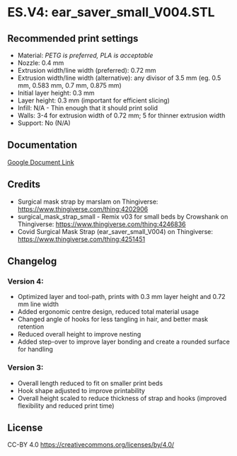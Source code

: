 # ES.V4: ear_saver_small_V004.STL

## Recommended print settings

- Material: *PETG is preferred, PLA is acceptable*
- Nozzle: 0.4 mm
- Extrusion width/line width (preferred): 0.72 mm
- Extrusion width/line width (alternative): any divisor of 3.5 mm (eg. 0.5 mm, 0.583 mm, 0.7 mm, 0.875 mm)
- Initial layer height: 0.3 mm
- Layer height: 0.3 mm (important for efficient slicing)
- Infill: N/A - Thin enough that it should print solid
- Walls: 3-4 for extrusion width of 0.72 mm; 5 for thinner extrusion width
- Support: No (N/A)

## Documentation
[Google Document Link](https://docs.google.com/document/d/15-V81oS8I5RemRSrTbresdDm_2dw-AZuGhGRkiqIBxc)

## Credits

- Surgical mask strap by marslam on Thingiverse: https://www.thingiverse.com/thing:4202906
- surgical_mask_strap_small - Remix v03 for small beds by Crowshank on Thingiverse: https://www.thingiverse.com/thing:4246836
- Covid Surgical Mask Strap (ear_saver_small_V004) on Thingiverse: https://www.thingiverse.com/thing:4251451

## Changelog

### Version 4:

- Optimized layer and tool-path, prints with 0.3 mm layer height and 0.72 mm line width
- Added ergonomic centre design, reduced total material usage
- Changed angle of hooks for less tangling in hair, and better mask retention
- Reduced overall height to improve nesting
- Added step-over to improve layer bonding and create a rounded surface for handling

### Version 3:

- Overall length reduced to fit on smaller print beds
- Hook shape adjusted to improve printability
- Overall height scaled to reduce thickness of strap and hooks (improved flexibility and reduced print time)

## License
CC-BY 4.0 https://creativecommons.org/licenses/by/4.0/
